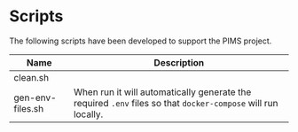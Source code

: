 # Scripts

The following scripts have been developed to support the PIMS project.

| Name             | Description                                                                                                  |
| ---------------- | ------------------------------------------------------------------------------------------------------------ |
| clean.sh         |
| gen-env-files.sh | When run it will automatically generate the required `.env` files so that `docker-compose` will run locally. |
